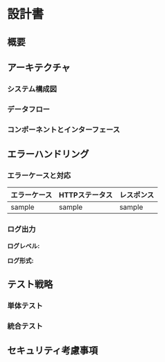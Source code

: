 # 設計書

## 概要

## アーキテクチャ

### システム構成図

### データフロー

### コンポーネントとインターフェース

## エラーハンドリング

### エラーケースと対応

|エラーケース|HTTPステータス|レスポンス|
-- | -- | --
sample | sample | sample

### ログ出力

**ログレベル:** 

**ログ形式:** 

## テスト戦略
### 単体テスト

### 統合テスト

## セキュリティ考慮事項
